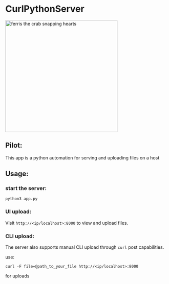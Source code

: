 # CurlPythonServer

<img align="top" alt="ferris the crab snapping hearts" width="350" src="https://cdn.dribbble.com/users/1579739/screenshots/19716716/media/4ec319c00b1f61ba3ed77c0ee22359e7.gif"/>

## Pilot:
This app is a python automation for serving and uploading files on a host

## Usage:

### start the server:

`python3 app.py`

### UI upload:
Visit `http://<ip/localhost>:8000` to view and upload files.

### CLI upload:
The server also supports manual CLI upload through `curl` post capabilities.

use:

`curl -F file=@path_to_your_file http://<ip/localhost>:8000`

for uploads
